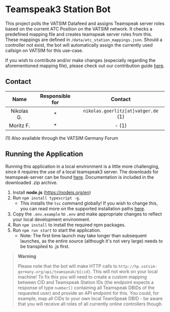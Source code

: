 # Teamspeak3 Station Bot
This project polls the VATSIM Datafeed and assigns Teamspeak server roles based on the current ATC Position on the VATSIM network. 
It checks a predefined mapping file and creates teamspeak server roles from this. These mappings are defined in `/data/atc_station_mappings.json`. 
Should a controller not exist, the bot will automatically assign the currently used callsign on VATSIM for this use-case. 

If you wish to contribute and/or make changes (especially regarding the aforementioned mapping file), please check out our contribution guide [here](CONTRIBUTING.md).

## Contact

|    Name    | Responsible for |               Contact               |
|:----------:|:---------------:|:-----------------------------------:|
| Nikolas G. |        *        | `nikolas.goerlitz[at]vatger.de` (1) |
| Moritz F.  |        *        |                - (1)                |

(1) Also available through the VATSIM Germany Forum

## Running the Application
Running this application in a local environment is a little more challenging, since it requires the use of a local teamspeak3 server. 
The downloads for teamspeak-server can be found [here](https://www.teamspeak.com/de/downloads/#server). 
Documentation is included in the downloaded .zip archive. 

1. Install **node.js** (https://nodejs.org/en)
2. Run `npm install typescript -g`. 
   - This installs the `tsc` command globally! If you wish to change this, you can read more on the supported installation paths [here](https://www.typescriptlang.org/download).
3. Copy the `.env.example` to `.env` and make appropriate changes to reflect your local development environment. 
4. Run `npm install` to install the required npm packages.
5. Run `npm run start` to start the application. 
    - Note: The first time launch may take longer than subsequent launches, as the entire source (although it's not very large) needs to be transpiled to .js first.

> **Warning** 
> 
> Please note that the bot will make HTTP calls to `http://hp.vatsim-germany.org/api/teamspeak/${cid}`. 
> This will not work on your local machine! 
> To fix this you will need to create a custom mapping between CID and Teamspeak Station IDs (the endpoint expects a response of type `number[]` containing all Teamspeak DBIDs of the requested user) and provide an API endpoint for this. 
> You could, for example, map all CIDs to your own local TeamSpeak DBID - be aware that you will receive all roles of all currently online controllers though. 
